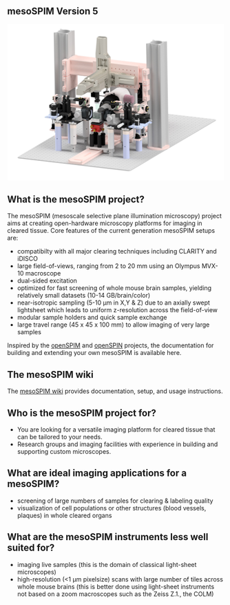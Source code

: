 ## mesoSPIM Version 5
![mesoSPIM V5](images/mesoSPIM-V5.jpg)

## What is the mesoSPIM project?
The mesoSPIM (mesoscale selective plane illumination microscopy) project
aims at creating open-hardware microscopy platforms for imaging in cleared tissue. Core features of the current generation mesoSPIM setups are:

* compatibilty with all major clearing techniques including CLARITY and iDISCO
* large field-of-views, ranging from 2 to 20 mm using an Olympus MVX-10 macroscope
* dual-sided excitation
* optimized for fast screening of whole mouse brain samples, yielding relatively small datasets (10-14 GB/brain/color)
* near-isotropic sampling (5-10 µm in X,Y & Z) due to an axially swept lightsheet which leads to uniform z-resolution across the field-of-view
* modular sample holders and quick sample exchange
* large travel range (45 x 45 x 100 mm) to allow imaging of very large samples

Inspired by the [openSPIM](http://www.openspim.org/) and [openSPIN](https://sites.google.com/site/openspinmicroscopy/) projects,
the documentation for building and extending your own mesoSPIM is available here.

## The mesoSPIM wiki
The [mesoSPIM wiki](https://github.com/mesoSPIM/mesoSPIM-hardware-documentation/wiki) provides documentation, setup, and usage instructions.

## Who is the mesoSPIM project for?
* You are looking for a versatile imaging platform for cleared tissue that can be tailored to your needs.
* Research groups and imaging facilities with experience in building and supporting custom microscopes.

## What are ideal imaging applications for a mesoSPIM?
* screening of large numbers of samples for clearing & labeling quality
* visualization of cell populations or other structures (blood vessels, plaques) in whole cleared organs

## What are the mesoSPIM instruments less well suited for?
* imaging live samples (this is the domain of classical light-sheet microscopes)
* high-resolution (<1 µm pixelsize) scans with large number of tiles across whole mouse brains (this is better done using light-sheet instruments not based on a zoom macroscopes such as the Zeiss Z.1., the COLM)
